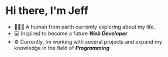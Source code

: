 # Hi there, I'm Jeff
- 🙋🏻‍♂️ A human from earth currently exploring about my life.
- 💻 Inspired to become a future ***Web Developer***
- ⚙ Currently, Im working with several projects and expand my knowledge in the field of ***Programming***
